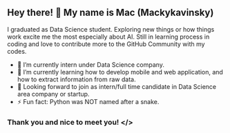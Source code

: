 ## Hey there! 👋 My name is Mac (Mackykavinsky)

<!--
**MackyKavinsky/MackyKavinsky** is a ✨ _special_ ✨ repository because its `README.md` (this file) appears on your GitHub profile. -->

I graduated as Data Science student. Exploring new things or how things work excite me the most especially about AI. Still in learning process in coding and love to contribute more to the GitHub Community with my codes.

- 🔭 I’m currently intern under Data Science company.
- 🌱 I’m currently learning how to develop mobile and web application, and how to extract information from raw data. 
- 💬 Looking forward to join as intern/full time candidate in Data Science area company or startup.
- ⚡ Fun fact: Python was NOT named after a snake. 

### Thank you and nice to meet you! </>
 
 
 
